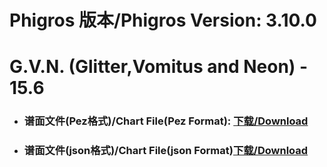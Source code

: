 
# Phigros 版本/Phigros Version:  3.10.0

# __G.V.N. (Glitter,Vomitus and Neon) - 15.6__

- ### __谱面文件(Pez格式)/Chart File(Pez Format):  [下载/Download](https://github.com/Po6647A/WebAssests/releases/download/3.10.0/0)__

- ### __谱面文件(json格式)/Chart File(json Format)[下载/Download](https://github.com/Po6647A/WebAssests/releases/download/3.10.0/289.json)__

